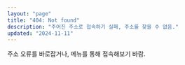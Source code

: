 ```yaml
---
layout: "page"
title: "404: Not found"
description: "주어진 주소로 접속하기 실패, 주소를 찾을 수 없음."
updated: "2024-11-11"
---
```


주소 오류를 바로잡거나, 메뉴를 통해 접속해보기 바람.